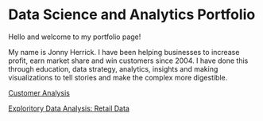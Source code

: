 # Data Science and Analytics Portfolio
Hello and welcome to my portfolio page!

My name is Jonny Herrick. 
I have been helping businesses to increase profit, earn market share and win customers since 2004. I have done this through education, data strategy, analytics, insights and making visualizations to tell stories and make the complex more digestible. 

[Customer Analysis](https://github.com/jon-herrick/portfolio/blob/main/Customers_D10.pdf)

[Exploritory Data Analysis: Retail Data](http://rpubs.com/jonherrick/Retail_EDA)

